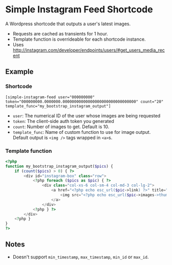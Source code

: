 # Simple Instagram Feed Shortcode

A Wordpress shortcode that outputs a user's latest images.

- Requests are cached as transients for 1 hour.
- Template function is overrideable for each shortcode instance.
- Uses http://instagram.com/developer/endpoints/users/#get_users_media_recent

## Example
### Shortcode

	[simple-instagram-feed user="000000000" token="000000000.0000000.00000000000000000000000000000000" count="20" template_func="my_bootstrap_instagram_output"]

- `user`: The numerical ID of the user whose images are being requested
- `token`: The client-side auth token you generated
- `count`: Number of images to get. Default is 10.
- `template_func`: Name of custom function to use for image output.
Default output is `<img />` tags wrapped in `<a>`s.

### Template function

```php
<?php
function my_bootstrap_instagram_output($pics) {
	if (count($pics) > 0) { ?>
		<div id="instagram-box" class="row">
			<?php foreach ($pics as $pic) { ?>
				<div class="col-xs-6 col-sm-4 col-md-3 col-lg-2">
					<a href="<?php echo esc_url($pic->link) ?>" title="<?php echo esc_attr($pic->caption->text) ?>">
						<img src="<?php echo esc_url($pic->images->thumbnail->url) ?>" class="img-responsive" />
					</a>
				</div>
			<?php } ?>
		</div>
	<?php }
}
?>
```

## Notes

- Doesn't support `min_timestamp`, `max_timestamp`, `min_id` or `max_id`.